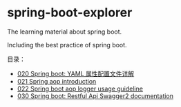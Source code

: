 # spring-boot-explorer
The learning material about spring boot.

Including the best practice of spring boot.

目录：

- [020 Spring boot: YAML 属性配置文件详解](020-yaml-guide-line.md)
- [021 Spring aop introduction](021-spring-aop-introduction.md)
- [022 Spring boot aop logger usage guideline](022-Spring-aop-logger-usage.md)
- [030 Spring boot: Restful Api Swagger2 documentation](030-Restful-API-documentation-with-swagger2.md)